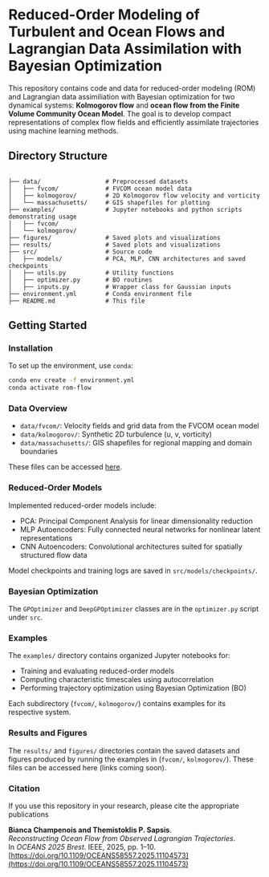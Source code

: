 # Reduced-Order Modeling of Turbulent and Ocean Flows and Lagrangian Data Assimilation with Bayesian Optimization 

This repository contains code and data for reduced-order modeling (ROM) and Lagrangian data assimiliation with Bayesian optimization for two dynamical systems: **Kolmogorov flow** and **ocean flow from the Finite Volume Community Ocean Model**. The goal is to develop compact representations of complex flow fields and efficiently assimilate trajectories using machine learning methods.

## Directory Structure

```text

├── data/                  # Preprocessed datasets  
│   ├── fvcom/             # FVCOM ocean model data  
│   ├── kolmogorov/        # 2D Kolmogorov flow velocity and vorticity  
│   └── massachusetts/     # GIS shapefiles for plotting
├── examples/              # Jupyter notebooks and python scripts demonstrating usage  
│   ├── fvcom/  
│   └── kolmogorov/  
├── figures/               # Saved plots and visualizations  
├── results/               # Saved plots and visualizations  
├── src/                   # Source code  
│   ├── models/            # PCA, MLP, CNN architectures and saved checkpoints  
│   ├── utils.py           # Utility functions  
│   ├── optimizer.py       # BO routines  
│   ├── inputs.py          # Wrapper class for Gaussian inputs  
├── environment.yml        # Conda environment file  
├── README.md              # This file  
```

## Getting Started

### Installation

To set up the environment, use `conda`:
```bash
conda env create -f environment.yml
conda activate rom-flow
```

### Data Overview

- `data/fvcom/`: Velocity fields and grid data from the FVCOM ocean model  
- `data/kolmogorov/`: Synthetic 2D turbulence (u, v, vorticity)  
- `data/massachusetts/`: GIS shapefiles for regional mapping and domain boundaries

These files can be accessed [here](https://www.dropbox.com/scl/fi/83xhtwwtpafphpxvpb6fr/LDA_BO_data.zip?rlkey=432yomxl2hp5yo0craumnay0h&st=qcrles7v&dl=0).

### Reduced-Order Models

Implemented reduced-order models include:

- PCA: Principal Component Analysis for linear dimensionality reduction
- MLP Autoencoders: Fully connected neural networks for nonlinear latent representations
- CNN Autoencoders: Convolutional architectures suited for spatially structured flow data

Model checkpoints and training logs are saved in `src/models/checkpoints/`.

### Bayesian Optimization

The `GPOptimizer` and `DeepGPOptimizer` classes are in the `optimizer.py` script under `src`.

### Examples

The `examples/` directory contains organized Jupyter notebooks for:

- Training and evaluating reduced-order models  
- Computing characteristic timescales using autocorrelation  
- Performing trajectory optimization using Bayesian Optimization (BO)  

Each subdirectory (`fvcom/`, `kolmogorov/`) contains examples for its respective system.

### Results and Figures

The `results/` and `figures/` directories contain the saved datasets and figures produced by running the examples in (`fvcom/`, `kolmogorov/`). These files can be accessed here (links coming soon).

### Citation
If you use this repository in your research, please cite the appropriate publications

**Bianca Champenois and Themistoklis P. Sapsis**.  
*Reconstructing Ocean Flow from Observed Lagrangian Trajectories*.  
In *OCEANS 2025 Brest*. IEEE, 2025, pp. 1–10.  
[https://doi.org/10.1109/OCEANS58557.2025.11104573](https://doi.org/10.1109/OCEANS58557.2025.11104573)
